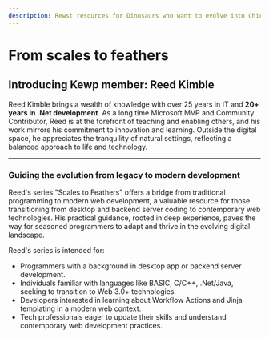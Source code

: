 ```yaml
---
description: Rewst resources for Dinosaurs who want to evolve into Chickens
---
```


# From scales to feathers

## **Introducing Kewp member: Reed Kimble**

Reed Kimble brings a wealth of knowledge with over 25 years in IT and **20+ years in .Net development**. As a long time Microsoft MVP and Community Contributor, Reed is at the forefront of teaching and enabling others, and his work mirrors his commitment to innovation and learning. Outside the digital space, he appreciates the tranquility of natural settings, reflecting a balanced approach to life and technology.

***

### **Guiding the evolution from legacy to modern development**

Reed's series "Scales to Feathers" offers a bridge from traditional programming to modern web development, a valuable resource for those transitioning from desktop and backend server coding to contemporary web technologies. His practical guidance, rooted in deep experience, paves the way for seasoned programmers to adapt and thrive in the evolving digital landscape.

Reed's series is intended for:

* Programmers with a background in desktop app or backend server development.
* Individuals familiar with languages like BASIC, C/C++, .Net/Java, seeking to transition to Web 3.0+ technologies.
* Developers interested in learning about Workflow Actions and Jinja templating in a modern web context.
* Tech professionals eager to update their skills and understand contemporary web development practices.
